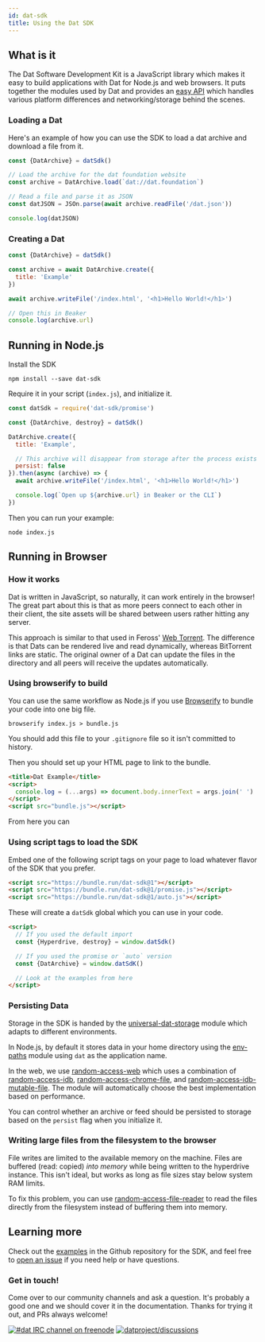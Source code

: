 ```yaml
---
id: dat-sdk
title: Using the Dat SDK
---
```


## What is it

The Dat Software Development Kit is a JavaScript library which makes it easy to build applications with Dat for Node.js and web browsers. It puts together the modules used by Dat and provides an [easy API](https://github.com/datproject/sdk#api-promise) which handles various platform differences and networking/storage behind the scenes.

### Loading a Dat

Here's an example of how you can use the SDK to load a dat archive and download a file from it.

```js
const {DatArchive} = datSdk()

// Load the archive for the dat foundation website
const archive = DatArchive.load(`dat://dat.foundation`)

// Read a file and parse it as JSON
const datJSON = JSOn.parse(await archive.readFile('/dat.json'))

console.log(datJSON)
```

### Creating a Dat

```js
const {DatArchive} = datSdk()

const archive = await DatArchive.create({
  title: 'Example'
})

await archive.writeFile('/index.html', '<h1>Hello World!</h1>')

// Open this in Beaker
console.log(archive.url)
```

## Running in Node.js

Install the SDK

```shell
npm install --save dat-sdk
```

Require it in your script (`index.js`), and initialize it.

```js
const datSdk = require('dat-sdk/promise')

const {DatArchive, destroy} = datSdk()

DatArchive.create({
  title: 'Example',

  // This archive will disappear from storage after the process exists
  persist: false
}).then(async (archive) => {
  await archive.writeFile('/index.html', '<h1>Hello World!</h1>')

  console.log(`Open up ${archive.url} in Beaker or the CLI`)
})
```

Then you can run your example:

```shell
node index.js
```

## Running in Browser

### How it works

Dat is written in JavaScript, so naturally, it can work entirely in the browser!
The great part about this is that as more peers connect to each other in their client, the site assets will be shared between users rather hitting any server.

This approach is similar to that used in Feross' [Web Torrent](http://webtorrent.io).
The difference is that Dats can be rendered live and read dynamically, whereas BitTorrent links are static.
The original owner of a Dat can update the files in the directory and all peers will receive the updates automatically.

### Using browserify to build

You can use the same workflow as Node.js if you use [Browserify](http://browserify.org/) to bundle your code into one big file.

```
browserify index.js > bundle.js
```

You should add this file to your `.gitignore` file so it isn't committed to history.

Then you should set up your HTML page to link to the bundle.

```HTML
<title>Dat Example</title>
<script>
  console.log = (...args) => document.body.innerText = args.join(' ')
</script>
<script src="bundle.js"></script>
```

From here you can

### Using script tags to load the SDK

Embed one of the following script tags on your page to load whatever flavor of the SDK that you prefer.

```html
<script src="https://bundle.run/dat-sdk@1"></script>
<script src="https://bundle.run/dat-sdk@1/promise.js"></script>
<script src="https://bundle.run/dat-sdk@1/auto.js"></script>
```

These will create a `datSdk` global which you can use in your code.

```html
<script>
  // If you used the default import
  const {Hyperdrive, destroy} = window.datSdk()

  // If you used the promise or `auto` version
  const {DatArchive} = window.datSdK()

  // Look at the examples from here
</script>
```

### Persisting Data

Storage in the SDK is handed by the [universal-dat-storage](https://github.com/RangerMauve/universal-dat-storage) module which adapts to different environments.

In Node.js, by default it stores data in your home directory using the [env-paths](https://github.com/sindresorhus/env-paths#pathsdata) module using `dat` as the application name.

In the web, we use [random-access-web](https://github.com/random-access-storage/random-access-web) which uses a combination of [random-access-idb](https://www.npmjs.com/package/random-access-idb), [random-access-chrome-file](https://www.npmjs.com/package/random-access-chrome-file), and [random-access-idb-mutable-file](https://www.npmjs.com/package/random-access-idb-mutable-file). The module will automatically choose the best implementation based on performance.

You can control whether an archive or feed should be persisted to storage based on the `persist` flag when you initialize it.

### Writing large files from the filesystem to the browser

File writes are limited to the available memory on the machine.
Files are buffered (read: copied) *into memory* while being written to the hyperdrive instance.
This isn't ideal, but works as long as file sizes stay below system RAM limits.

To fix this problem, you can use [random-access-file-reader](https://github.com/mafintosh/random-access-file-reader) to read the files directly from the filesystem instead of buffering them into memory.

## Learning more

Check out the [examples](https://github.com/datproject/sdk#apiexamples-callbacks) in the Github repository for the SDK, and feel free to [open an issue](https://github.com/datproject/sdk/issues/new) if you need help or have questions.

### Get in touch!

Come over to our community channels and ask a question.
It's probably a good one and we should cover it in the documentation.
Thanks for trying it out, and PRs always welcome!

[![#dat IRC channel on freenode](https://img.shields.io/badge/irc%20channel-%23dat%20on%20freenode-blue.svg)](http://webchat.freenode.net/?channels=dat)
[![datproject/discussions](https://badges.gitter.im/Join%20Chat.svg)](https://gitter.im/datproject/discussions?utm_source=badge&utm_medium=badge&utm_campaign=pr-badge&utm_content=badge)

